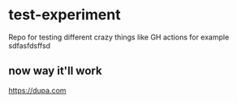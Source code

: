 # test-experiment
Repo for testing different crazy things like GH actions for example
 sdfasfdsffsd
## now way it'll work

https://dupa.com
